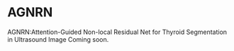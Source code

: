 # AGNRN
AGNRN:Attention-Guided Non-local Residual Net for Thyroid Segmentation in Ultrasound Image
Coming soon.

